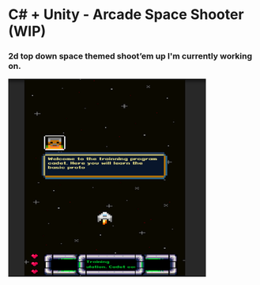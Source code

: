 # C# + Unity - Arcade Space Shooter (WIP)

### 2d top down space themed shoot’em up I'm currently working on.

<img src="https://raw.githubusercontent.com/JoelEncinas/JoelEncinas.github.io/main/assets/img/SpaceShooter.PNG" alt="gameplay" width="400" height="400">
